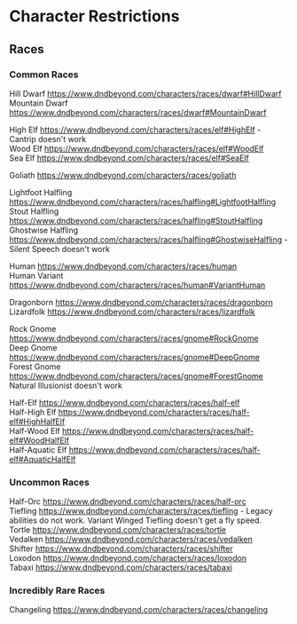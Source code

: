 # Character Restrictions  

## Races  


### Common Races  
Hill Dwarf https://www.dndbeyond.com/characters/races/dwarf#HillDwarf  
Mountain Dwarf https://www.dndbeyond.com/characters/races/dwarf#MountainDwarf  


High Elf  https://www.dndbeyond.com/characters/races/elf#HighElf - Cantrip doesn't work  
Wood Elf https://www.dndbeyond.com/characters/races/elf#WoodElf  
Sea Elf https://www.dndbeyond.com/characters/races/elf#SeaElf  
 

Goliath https://www.dndbeyond.com/characters/races/goliath  


Lightfoot Halfling  https://www.dndbeyond.com/characters/races/halfling#LightfootHalfling  
Stout Halfling https://www.dndbeyond.com/characters/races/halfling#StoutHalfling  
Ghostwise Halfling https://www.dndbeyond.com/characters/races/halfling#GhostwiseHalfling - Silent Speech doesn't work  


Human https://www.dndbeyond.com/characters/races/human  
Human Variant https://www.dndbeyond.com/characters/races/human#VariantHuman  


Dragonborn https://www.dndbeyond.com/characters/races/dragonborn  
Lizardfolk https://www.dndbeyond.com/characters/races/lizardfolk  


Rock Gnome https://www.dndbeyond.com/characters/races/gnome#RockGnome  
Deep Gnome https://www.dndbeyond.com/characters/races/gnome#DeepGnome  
Forest Gnome https://www.dndbeyond.com/characters/races/gnome#ForestGnome  Natural Illusionist doesn't work  


Half-Elf https://www.dndbeyond.com/characters/races/half-elf  
Half-High Elf https://www.dndbeyond.com/characters/races/half-elf#HighHalfElf  
Half-Wood Elf https://www.dndbeyond.com/characters/races/half-elf#WoodHalfElf  
Half-Aquatic Elf https://www.dndbeyond.com/characters/races/half-elf#AquaticHalfElf  


### Uncommon Races  
Half-Orc https://www.dndbeyond.com/characters/races/half-orc  
Tiefling https://www.dndbeyond.com/characters/races/tiefling - Legacy abilities do not work. Variant Winged Tiefling doesn't get a fly speed.  
Tortle  https://www.dndbeyond.com/characters/races/tortle  
Vedalken https://www.dndbeyond.com/characters/races/vedalken  
Shifter https://www.dndbeyond.com/characters/races/shifter  
Loxodon https://www.dndbeyond.com/characters/races/loxodon  
Tabaxi https://www.dndbeyond.com/characters/races/tabaxi  

### Incredibly Rare Races  
Changeling https://www.dndbeyond.com/characters/races/changeling  



